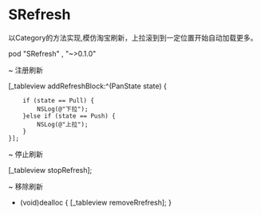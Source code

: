 # SRefresh
以Category的方法实现,模仿淘宝刷新，上拉滚到到一定位置开始自动加载更多。

pod "SRefresh" , "~>0.1.0"

~ 注册刷新

[_tableview addRefreshBlock:^(PanState state) {

        if (state == Pull) {
            NSLog(@"下拉");
        }else if (state == Push) {
            NSLog(@"上拉");
        }
    }];
    
~ 停止刷新

[_tableview stopRefresh];

~ 移除刷新

- (void)dealloc {
    [_tableview removeRrefresh];
}
    
